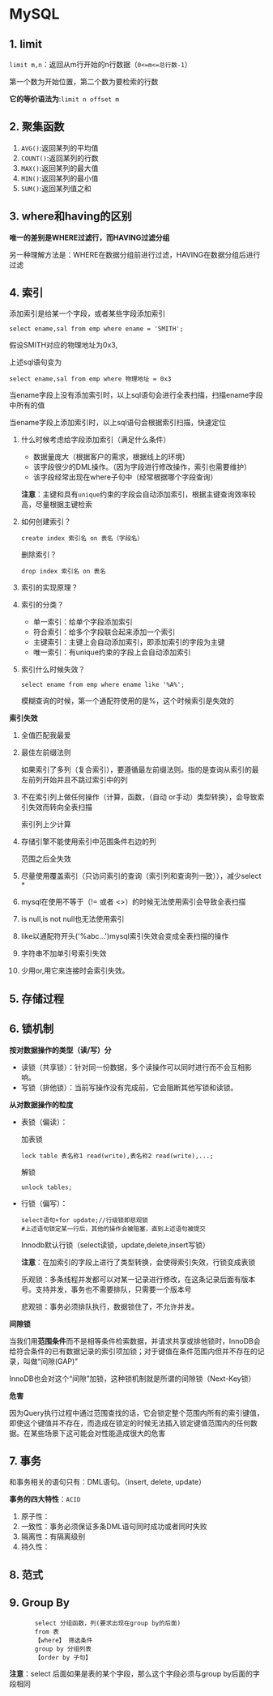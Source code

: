 # MySQL

## 1. limit

`limit m,n`：返回从m行开始的n行数据（`0<=m<=总行数-1`）

第一个数为开始位置，第二个数为要检索的行数

**它的等价语法为**:`limit n offset m`

## 2. 聚集函数

1. `AVG()`:返回某列的平均值
2. `COUNT()`:返回某列的行数
3. `MAX()`:返回某列的最大值
4. `MIN()`:返回某列的最小值
5. `SUM()`:返回某列值之和

## 3. where和having的区别

**唯一的差别是WHERE过滤行，而HAVING过滤分组**

另一种理解方法是：WHERE在数据分组前进行过滤，HAVING在数据分组后进行过滤

## 4. 索引

添加索引是给某一个字段，或者某些字段添加索引

`select ename,sal from emp where ename = 'SMITH';`

假设SMITH对应的物理地址为0x3,

上述sql语句变为

`select ename,sal from emp where 物理地址 = 0x3`

当ename字段上没有添加索引时，以上sql语句会进行全表扫描，扫描ename字段中所有的值

当ename字段上添加索引时，以上sql语句会根据索引扫描，快速定位

1. 什么时候考虑给字段添加索引（满足什么条件）

	- 数据量庞大（根据客户的需求，根据线上的环境）
	- 该字段很少的DML操作。（因为字段进行修改操作，索引也需要维护）
	- 该字段经常出现在where子句中（经常根据哪个字段查询）

	**注意**：主键和具有`unique`约束的字段会自动添加索引，根据主键查询效率较高，尽量根据主键检索

2. 如何创建索引？

	 `create index 索引名 on 表名（字段名）`

	删除索引？

	`drop index 索引名 on 表名`

3. 索引的实现原理？

4. 索引的分类？

	- 单一索引：给单个字段添加索引
	- 符合索引：给多个字段联合起来添加一个索引
	- 主键索引：主键上会自动添加索引，即添加索引的字段为主键
	- 唯一索引：有unique约束的字段上会自动添加索引

5. 索引什么时候失效？

	`select ename from emp where ename like '%A%';`

	模糊查询的时候，第一个通配符使用的是%，这个时候索引是失效的

**索引失效**

1. 全值匹配我最爱

2. 最佳左前缀法则

	如果索引了多列（复合索引），要遵循最左前缀法则。指的是查询从索引的最左前列开始并且不跳过索引中的列

3. 不在索引列上做任何操作（计算，函数，（自动 or手动）类型转换），会导致索引失效而转向全表扫描

	索引列上少计算

4. 存储引擎不能使用索引中范围条件右边的列

	范围之后全失效

5. 尽量使用覆盖索引（只访问索引的查询（索引列和查询列一致）），减少select *

6. mysql在使用不等于（!= 或者 <>）的时候无法使用索引会导致全表扫描

7. is null,is not null也无法使用索引

8. like以通配符开头('%abc...')mysql索引失效会变成全表扫描的操作

9. 字符串不加单引号索引失效

10. 少用or,用它来连接时会索引失效。

## 5. 存储过程

## 6. 锁机制

**按对数据操作的类型（读/写）分**

- 读锁（共享锁）：针对同一份数据，多个读操作可以同时进行而不会互相影响。
- 写锁（排他锁）：当前写操作没有完成前，它会阻断其他写锁和读锁。

**从对数据操作的粒度**

- 表锁（偏读）：

	加表锁

	```
	lock table 表名称1 read(write),表名称2 read(write),...;
	```

	解锁

	```
	unlock tables;
	```

- 行锁（偏写）：

	```
	select语句+for update;//行级锁即悲观锁
	#上述语句锁定某一行后，其他的操作会被阻塞，直到上述语句被提交
	```

	Innodb默认行锁（select读锁，update,delete,insert写锁）

	**注意**：在加索引的字段上进行了类型转换，会使得索引失效，行锁变成表锁
	
	乐观锁：多条线程并发都可以对某一记录进行修改，在这条记录后面有版本号。支持并发，事务也不需要排队，只需要一个版本号
	
	悲观锁：事务必须排队执行，数据锁住了，不允许并发。

**间隙锁**

当我们用**范围条件**而不是相等条件检索数据，并请求共享或排他锁时，InnoDB会给符合条件的已有数据记录的索引项加锁；对于键值在条件范围内但并不存在的记录，叫做“间隙(GAP)”

InnoDB也会对这个“间隙”加锁，这种锁机制就是所谓的间隙锁（Next-Key锁）

**危害**

因为Query执行过程中通过范围查找的话，它会锁定整个范围内所有的索引键值，即使这个键值并不存在，而造成在锁定的时候无法插入锁定键值范围内的任何数据。在某些场景下这可能会对性能造成很大的危害

## 7. 事务

和事务相关的语句只有：DML语句。（insert, delete, update）

**事务的四大特性**：`ACID`

1. 原子性：
2. 一致性：事务必须保证多条DML语句同时成功或者同时失败
3. 隔离性：有隔离级别
4. 持久性：

## 8. 范式

## 9. Group By

```
       select 分组函数，列(要求出现在group by的后面)
       from 表
       【where】 筛选条件
       group by 分组列表
       【order by 子句】
```

**注意**：select 后面如果是表的某个字段，那么这个字段必须与group by后面的字段相同



































